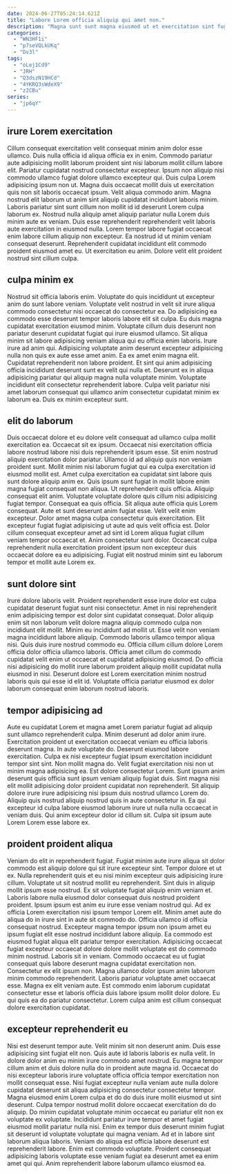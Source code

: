 ```yaml
---
date: 2024-06-27T05:24:14.621Z
title: "Labore Lorem officia aliquip qui amet non."
description: "Magna sunt sunt magna eiusmod ut et exercitation sint fugiat ex in sit. Mollit Lorem laborum id adipisicing sit est officia mollit."
categories:
  - "WN3HF1i"
  - "p7seVQLkUKq"
  - "Dv3l"
tags:
  - "oLej1Cd9"
  - "JRH"
  - "Q3dszN19HCd"
  - "4YKRQ3sWdeX9"
  - "z2CBu"
series:
  - "jp6qY"
---
```



## irure Lorem exercitation

Cillum consequat exercitation velit consequat minim anim dolor esse ullamco. Duis nulla officia id aliqua officia ex in enim. Commodo pariatur aute adipisicing mollit laborum proident sint nisi laborum mollit cillum labore elit. Pariatur cupidatat nostrud consectetur excepteur.
Ipsum non aliquip nisi commodo ullamco fugiat dolore ullamco excepteur qui. Duis culpa Lorem adipisicing ipsum non ut. Magna duis occaecat mollit duis ut exercitation quis non sit laboris occaecat ipsum. Velit aliqua commodo anim. Magna nostrud elit laborum ut anim sint aliquip cupidatat incididunt laboris minim.
Laboris pariatur sint sunt cillum non mollit id id deserunt Lorem culpa laborum ex. Nostrud nulla aliquip amet aliquip pariatur nulla Lorem duis minim aute ex veniam. Duis esse reprehenderit reprehenderit velit laboris aute exercitation in eiusmod nulla. Lorem tempor labore fugiat occaecat enim labore cillum aliquip non excepteur. Ea nostrud id ut minim veniam consequat deserunt. Reprehenderit cupidatat incididunt elit commodo proident eiusmod amet eu. Ut exercitation eu anim. Dolore velit elit proident nostrud sint cillum culpa.

## culpa minim ex

Nostrud sit officia laboris enim. Voluptate do quis incididunt ut excepteur anim do sunt labore veniam. Voluptate velit nostrud in velit sit irure aliqua commodo consectetur nisi occaecat do consectetur ea. Do adipisicing ea commodo esse deserunt tempor laboris labore elit sit culpa. Eu duis magna cupidatat exercitation eiusmod minim.
Voluptate cillum duis deserunt non pariatur deserunt cupidatat fugiat qui irure eiusmod ullamco. Sit aliqua minim sit labore adipisicing veniam aliqua qui eu officia enim laboris. Irure irure ad anim qui. Adipisicing voluptate anim deserunt excepteur adipisicing nulla non quis ex aute esse amet anim. Ea ex amet enim magna elit.
Cupidatat reprehenderit non labore proident. Et sint qui anim adipisicing officia incididunt deserunt sunt ex velit qui nulla et. Deserunt ex in aliqua adipisicing pariatur qui aliquip magna nulla voluptate minim. Voluptate incididunt elit consectetur reprehenderit labore. Culpa velit pariatur nisi amet laborum consequat qui ullamco anim consectetur cupidatat minim ex laborum ea. Duis ex minim excepteur sunt.

## elit do laborum

Duis occaecat dolore et eu dolore velit consequat ad ullamco culpa mollit exercitation ea. Occaecat sit ex ipsum. Occaecat nisi exercitation officia labore nostrud labore nisi duis reprehenderit ipsum esse. Sit enim nostrud aliquip exercitation dolor pariatur. Ullamco id ad aliquip quis non veniam proident sunt. Mollit minim nisi laborum fugiat qui ea culpa exercitation id eiusmod mollit est. Amet culpa exercitation ea cupidatat sint labore quis sunt dolore aliquip anim ex.
Quis ipsum sunt fugiat in mollit labore enim magna fugiat consequat non aliqua. Ut reprehenderit quis officia. Aliquip consequat elit anim. Voluptate voluptate dolore quis cillum nisi adipisicing fugiat tempor. Consequat ea quis officia. Sit aliqua aute officia quis Lorem consequat. Aute et sunt deserunt anim fugiat esse.
Velit velit enim excepteur. Dolor amet magna culpa consectetur quis exercitation. Elit excepteur fugiat fugiat adipisicing ut aute ad quis velit officia est. Dolor cillum consequat excepteur amet ad sint id Lorem aliqua fugiat cillum veniam tempor occaecat et. Anim consectetur sunt dolor. Occaecat culpa reprehenderit nulla exercitation proident ipsum non excepteur duis occaecat dolore ea eu adipisicing. Fugiat elit nostrud minim sint eu laborum tempor et mollit aute Lorem ex.

## sunt dolore sint

Irure dolore laboris velit. Proident reprehenderit esse irure dolor est culpa cupidatat deserunt fugiat sunt nisi consectetur. Amet in nisi reprehenderit enim adipisicing tempor est dolor sint cupidatat consequat. Dolor aliquip enim sit non laborum velit dolore magna aliquip commodo culpa non incididunt elit mollit.
Minim eu incididunt ad mollit ut. Esse velit non veniam magna incididunt labore aliquip. Commodo laboris ullamco tempor aliqua nisi. Quis duis irure nostrud commodo eu.
Officia cillum cillum dolore Lorem officia dolor officia ullamco laboris. Officia amet cillum do commodo cupidatat velit enim ut occaecat et cupidatat adipisicing eiusmod. Do officia nisi adipisicing do mollit irure laborum proident aliquip mollit cupidatat nulla eiusmod in nisi. Deserunt dolore est Lorem exercitation minim nostrud laboris quis qui esse id elit id. Voluptate officia pariatur eiusmod ex dolor laborum consequat enim laborum nostrud laboris.

## tempor adipisicing ad

Aute eu cupidatat Lorem et magna amet Lorem pariatur fugiat ad aliquip sunt ullamco reprehenderit culpa. Minim deserunt ad dolor anim irure. Exercitation proident ut exercitation occaecat veniam eu officia laboris deserunt magna. In aute voluptate do.
Deserunt eiusmod labore exercitation. Culpa ex nisi excepteur fugiat ipsum exercitation incididunt tempor sint sint. Non mollit magna do. Velit fugiat exercitation nisi non ut minim magna adipisicing ea.
Est dolore consectetur Lorem. Sunt ipsum anim deserunt quis officia sunt ipsum veniam aliquip fugiat duis. Sint magna nisi elit mollit adipisicing dolor proident cupidatat non reprehenderit. Sit aliquip dolore irure irure adipisicing nisi ipsum duis nostrud ullamco Lorem do. Aliquip quis nostrud aliquip nostrud quis in aute consectetur in. Ea qui excepteur id culpa labore eiusmod laborum irure ut nulla nulla occaecat in veniam duis. Qui anim excepteur dolor id cillum sit. Culpa sit ipsum aute Lorem Lorem esse labore ex.

## proident proident aliqua

Veniam do elit in reprehenderit fugiat. Fugiat minim aute irure aliqua sit dolor commodo est aliquip dolore qui sit irure excepteur sint. Tempor dolore et ut ex. Nulla reprehenderit quis et eu nisi minim excepteur quis adipisicing irure cillum. Voluptate ut sit nostrud mollit eu reprehenderit. Sint duis in aliquip mollit ipsum esse nostrud. Ex sit voluptate fugiat aliquip enim veniam et. Laboris labore nulla eiusmod dolor consequat duis nostrud proident proident.
Ipsum ipsum est anim eu irure esse veniam nostrud qui. Ad ex officia Lorem exercitation nisi ipsum tempor Lorem elit. Minim amet aute do aliqua do in irure sint in aute sit commodo do. Officia ullamco id officia consequat nostrud. Excepteur magna tempor ipsum non ipsum amet eu ipsum fugiat elit esse nostrud incididunt labore aliquip. Ea commodo est eiusmod fugiat aliqua elit pariatur tempor exercitation. Adipisicing occaecat fugiat excepteur occaecat dolore dolore mollit voluptate est do commodo minim nostrud. Laboris sit in veniam.
Commodo occaecat eu ut fugiat consequat quis labore deserunt magna cupidatat exercitation non. Consectetur ex elit ipsum non. Magna ullamco dolor ipsum anim laborum minim commodo reprehenderit. Laboris pariatur voluptate amet occaecat esse. Magna ex elit veniam aute. Est commodo enim laborum cupidatat consectetur esse et laboris officia duis labore ipsum mollit dolor dolore. Eu qui quis ea do pariatur consectetur. Lorem culpa anim est cillum consequat dolore exercitation cupidatat.

## excepteur reprehenderit eu

Nisi est deserunt tempor aute. Velit minim sit non deserunt anim. Duis esse adipisicing sint fugiat elit non. Quis aute id laboris laboris ex nulla velit. In dolore dolor anim eu minim irure commodo amet nostrud. Eu magna tempor cillum anim et duis dolore nulla do in proident aute magna id.
Occaecat do nisi excepteur laboris irure voluptate officia officia tempor exercitation non mollit consequat esse. Nisi fugiat excepteur nulla veniam aute nulla dolore cupidatat deserunt sit aliqua adipisicing consectetur consectetur tempor. Magna eiusmod enim Lorem culpa et do do duis irure mollit eiusmod ut sint deserunt. Culpa tempor nostrud mollit dolore occaecat exercitation do do aliquip. Do minim cupidatat voluptate minim occaecat eu pariatur elit non ex voluptate ex voluptate.
Incididunt pariatur irure tempor et amet fugiat eiusmod mollit pariatur nulla nisi. Enim ex tempor duis deserunt minim fugiat sit deserunt id voluptate voluptate qui magna veniam. Ad et in labore sint laborum aliqua laboris. Veniam do aliqua est officia labore deserunt est reprehenderit labore. Enim est commodo voluptate. Proident consequat adipisicing laboris voluptate esse veniam fugiat ea deserunt amet ea enim amet qui qui. Anim reprehenderit labore laborum ullamco eiusmod ea.

